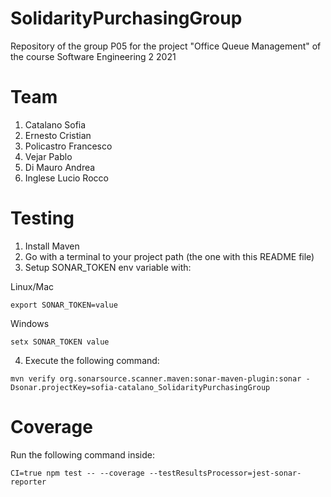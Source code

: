 # SolidarityPurchasingGroup

Repository of the group P05 for the project "Office Queue Management" of the course Software Engineering 2 2021

# Team 
1. Catalano Sofia
2. Ernesto Cristian
3. Policastro Francesco
4. Vejar Pablo
5. Di Mauro Andrea
6. Inglese Lucio Rocco

# Testing

1. Install Maven
2. Go with a terminal to your project path (the one with this README file)
3. Setup SONAR_TOKEN env variable with:

Linux/Mac
```
export SONAR_TOKEN=value
```
Windows
```
setx SONAR_TOKEN value
```

4. Execute the following command:
```
mvn verify org.sonarsource.scanner.maven:sonar-maven-plugin:sonar -Dsonar.projectKey=sofia-catalano_SolidarityPurchasingGroup
```

# Coverage

Run the following command inside:
```
CI=true npm test -- --coverage --testResultsProcessor=jest-sonar-reporter
```